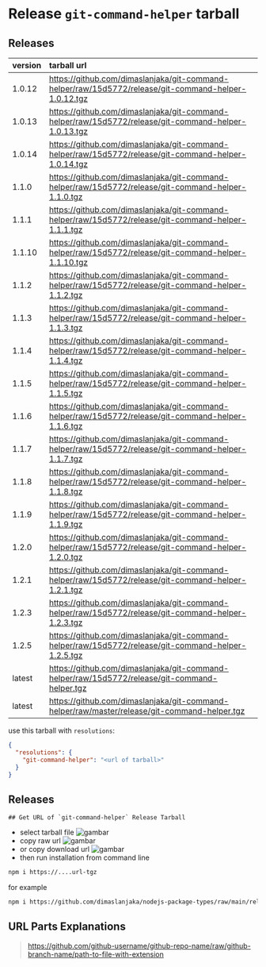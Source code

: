 # Release `git-command-helper` tarball
## Releases
| version | tarball url |
| :--- | :--- |
| 1.0.12 | https://github.com/dimaslanjaka/git-command-helper/raw/15d5772/release/git-command-helper-1.0.12.tgz |
| 1.0.13 | https://github.com/dimaslanjaka/git-command-helper/raw/15d5772/release/git-command-helper-1.0.13.tgz |
| 1.0.14 | https://github.com/dimaslanjaka/git-command-helper/raw/15d5772/release/git-command-helper-1.0.14.tgz |
| 1.1.0 | https://github.com/dimaslanjaka/git-command-helper/raw/15d5772/release/git-command-helper-1.1.0.tgz |
| 1.1.1 | https://github.com/dimaslanjaka/git-command-helper/raw/15d5772/release/git-command-helper-1.1.1.tgz |
| 1.1.10 | https://github.com/dimaslanjaka/git-command-helper/raw/15d5772/release/git-command-helper-1.1.10.tgz |
| 1.1.2 | https://github.com/dimaslanjaka/git-command-helper/raw/15d5772/release/git-command-helper-1.1.2.tgz |
| 1.1.3 | https://github.com/dimaslanjaka/git-command-helper/raw/15d5772/release/git-command-helper-1.1.3.tgz |
| 1.1.4 | https://github.com/dimaslanjaka/git-command-helper/raw/15d5772/release/git-command-helper-1.1.4.tgz |
| 1.1.5 | https://github.com/dimaslanjaka/git-command-helper/raw/15d5772/release/git-command-helper-1.1.5.tgz |
| 1.1.6 | https://github.com/dimaslanjaka/git-command-helper/raw/15d5772/release/git-command-helper-1.1.6.tgz |
| 1.1.7 | https://github.com/dimaslanjaka/git-command-helper/raw/15d5772/release/git-command-helper-1.1.7.tgz |
| 1.1.8 | https://github.com/dimaslanjaka/git-command-helper/raw/15d5772/release/git-command-helper-1.1.8.tgz |
| 1.1.9 | https://github.com/dimaslanjaka/git-command-helper/raw/15d5772/release/git-command-helper-1.1.9.tgz |
| 1.2.0 | https://github.com/dimaslanjaka/git-command-helper/raw/15d5772/release/git-command-helper-1.2.0.tgz |
| 1.2.1 | https://github.com/dimaslanjaka/git-command-helper/raw/15d5772/release/git-command-helper-1.2.1.tgz |
| 1.2.3 | https://github.com/dimaslanjaka/git-command-helper/raw/15d5772/release/git-command-helper-1.2.3.tgz |
| 1.2.5 | https://github.com/dimaslanjaka/git-command-helper/raw/15d5772/release/git-command-helper-1.2.5.tgz |
| latest | https://github.com/dimaslanjaka/git-command-helper/raw/15d5772/release/git-command-helper.tgz |
| latest | https://github.com/dimaslanjaka/git-command-helper/raw/master/release/git-command-helper.tgz |

use this tarball with `resolutions`:
```json
{
  "resolutions": {
    "git-command-helper": "<url of tarball>"
  }
}
```

## Releases

    ## Get URL of `git-command-helper` Release Tarball
- select tarball file
![gambar](https://user-images.githubusercontent.com/12471057/203216375-8af4b5d9-00c2-40fb-8d3d-d220beaabd46.png)
- copy raw url
![gambar](https://user-images.githubusercontent.com/12471057/203216508-7590cbb9-a1ce-47d6-96ca-8d82149f0762.png)
- or copy download url
![gambar](https://user-images.githubusercontent.com/12471057/203216541-3807d2c3-5213-49f3-b93d-c626dbae3b2e.png)
- then run installation from command line
```bash
npm i https://....url-tgz
```
for example
```bash
npm i https://github.com/dimaslanjaka/nodejs-package-types/raw/main/release/nodejs-package-types.tgz
```

## URL Parts Explanations
> https://github.com/github-username/github-repo-name/raw/github-branch-name/path-to-file-with-extension